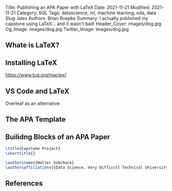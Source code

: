 
Title: Publishing an APA Paper with LaTeX
Date: 2021-11-21
Modified: 2021-11-21
Category: SQL
Tags: datascience, ml, machine learning, eda, data
Slug: latex
Authors: Brian Roepke
Summary: I actually published my capstone using LaTeX... and it wasn't bad! 
Header_Cover: images/dog.jpg
Og_Image: images/dog.jpg
Twitter_Image: images/dog.jpg

## Whate is LaTeX?


## Installing LaTeX


https://www.tug.org/mactex/ 


## VS Code and LaTeX


Overleaf as an alternative 


## The APA Template


## Builidng Blocks of an APA Paper

```latex
\title{Capstone Project}
\shorttitle{}

\authorsnames{Walter Sobcheck}
\authorsaffiliations{{Data Science, Very Difficult Technical University}}
```

## References

[^TEXAPA]: [apa7 – Format documents in APA style (7th edition)](https://ctan.org/pkg/apa7) 
[^OVER]: [Template and Sample for Authoring APA7 Manuscripts](https://www.overleaf.com/latex/templates/template-and-sample-for-authoring-apa7-manuscripts/pvhtwcrvcmsp)
[^DOC]: [Formatting documents in APA style (7th Edition) with the apa7 LATEX class](https://mirror.las.iastate.edu/tex-archive/macros/latex/contrib/apa7/apa7.pdf)
